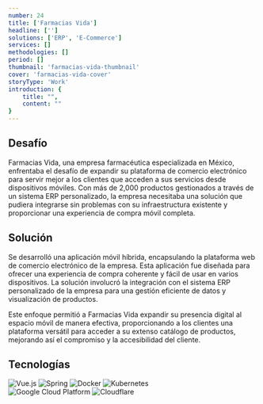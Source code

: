 ```yaml
---
number: 24
title: ['Farmacias Vida']
headline: ['']
solutions: ['ERP', 'E-Commerce']
services: []
methodologies: []
period: []
thumbnail: 'farmacias-vida-thumbnail'
cover: 'farmacias-vida-cover'
storyType: 'Work'
introduction: {
    title: "",
    content: ""
}
---
```


## Desafío

Farmacias Vida, una empresa farmacéutica especializada en México, enfrentaba el desafío de expandir su plataforma de comercio electrónico para servir mejor a los clientes que acceden a sus servicios desde dispositivos móviles. Con más de 2,000 productos gestionados a través de un sistema ERP personalizado, la empresa necesitaba una solución que pudiera integrarse sin problemas con su infraestructura existente y proporcionar una experiencia de compra móvil completa.

## Solución

Se desarrolló una aplicación móvil híbrida, encapsulando la plataforma web de comercio electrónico de la empresa. Esta aplicación fue diseñada para ofrecer una experiencia de compra coherente y fácil de usar en varios dispositivos. La solución involucró la integración con el sistema ERP personalizado de la empresa para una gestión eficiente de datos y visualización de productos.

Este enfoque permitió a Farmacias Vida expandir su presencia digital al espacio móvil de manera efectiva, proporcionando a los clientes una plataforma versátil para acceder a su extenso catálogo de productos, mejorando así el compromiso y la accesibilidad del cliente.

## Tecnologías

<div class="story_story__mainContent__technologies__v5XXm">
  <div class="story_story__mainContent__technologies__images__6NSg5">
    <div>
      <img loading="lazy" src="/technologies/vue.svg" alt="Vue.js"/>
      <img loading="lazy" src="/technologies/spring.svg" alt="Spring"/>
      <img loading="lazy" src="/technologies/docker.svg" alt="Docker"/>
      <img loading="lazy" src="/technologies/kubernetes.svg" alt="Kubernetes"/>
    </div>
  </div>
  <div class="story_story__mainContent__technologies__images__6NSg5">
    <div>
      <img loading="lazy" src="/technologies/gcloud.svg" alt="Google Cloud Platform"/>
      <img loading="lazy" src="/technologies/cloudflare.svg" alt="Cloudflare"/>
    </div>
  </div>
</div>
